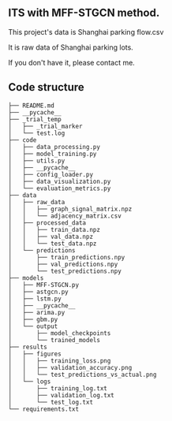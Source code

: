 ## ITS with MFF-STGCN method.
This project's data is Shanghai parking flow.csv

It is raw data of Shanghai parking lots.

If you don't have it, please contact me.
## Code structure
    ├── README.md
    ├── __pycache__
    ├── _trial_temp
    │   ├── _trial_marker
    │   └── test.log
    ├── code
    │   ├── data_processing.py
    │   ├── model_training.py
    │   ├── utils.py
    │   ├── __pycache__
    │   ├── config_loader.py
    │   ├── data_visualization.py
    │   └── evaluation_metrics.py
    ├── data
    │   ├── raw_data
    │   │   ├── graph_signal_matrix.npz
    │   │   └── adjacency_matrix.csv
    │   ├── processed_data
    │   │   ├── train_data.npz
    │   │   ├── val_data.npz
    │   │   └── test_data.npz
    │   └── predictions
    │       ├── train_predictions.npy
    │       ├── val_predictions.npy
    │       └── test_predictions.npy
    ├── models
    │   ├── MFF-STGCN.py
    │   ├── astgcn.py
    │   ├── lstm.py
    │   ├── __pycache__
    │   ├── arima.py
    │   ├── gbm.py
    │   └── output
    │       ├── model_checkpoints
    │       └── trained_models
    ├── results
    │   ├── figures
    │   │   ├── training_loss.png
    │   │   ├── validation_accuracy.png
    │   │   └── test_predictions_vs_actual.png
    │   └── logs
    │       ├── training_log.txt
    │       ├── validation_log.txt
    │       └── test_log.txt
    └── requirements.txt
<!--
**AutumnwaterFlipped/AutumnwaterFlipped** is a ✨ _special_ ✨ repository because its `README.md` (this file) appears on your GitHub profile.

Here are some ideas to get you started:

- 🔭 I’m currently working on ...
- 🌱 I’m currently learning ...
- 👯 I’m looking to collaborate on ...
- 🤔 I’m looking for help with ...
- 💬 Ask me about ...
- 📫 How to reach me: ...
- 😄 Pronouns: ...
- ⚡ Fun fact: ...
-->
